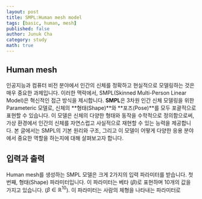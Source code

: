 ```yaml
---
layout: post
title: SMPL:Human mesh model
tags: [basic, human, mesh]
published: false
author: Junuk Cha
category: study
math: true
---
```


## Human mesh
인공지능과 컴퓨터 비전 분야에서 인간의 신체를 정확하고 현실적으로 모델링하는 것은 매우 중요한 과제입니다. 이러한 맥락에서, SMPL(Skinned Multi-Person Linear Model)은 혁신적인 접근 방식을 제시합니다. **SMPL**은 3차원 인간 신체 모델링을 위한 Parameteric 모델로, 신체의 **형태(Shape)**와 **포즈(Pose)**를 모두 포괄적으로 표현할 수 있습니다. 이 모델은 신체의 다양한 형태와 동작을 수학적으로 정의함으로써, 가상 환경에서 인간의 신체를 자연스럽고 사실적으로 재현할 수 있는 능력을 제공합니다. 본 글에서는 SMPL의 기본 원리와 구조, 그리고 이 모델이 어떻게 다양한 응용 분야에서 중요한 역할을 하는지에 대해 살펴보고자 합니다.

## 입력과 출력
Human mesh를 생성하는 SMPL 모델은 크게 2가지의 입력 파라미터를 받습니다. 첫 번째, 형태(Shape) 파라미터입니다. 이 파라미터는 베타 ($\beta$)로 표현하며 10개의 값을 가지고 있습니다. ($\beta \in \mathbb{R}^{10}$). 이 파라미터는 사람의 체형을 나타내는 파라미터로 